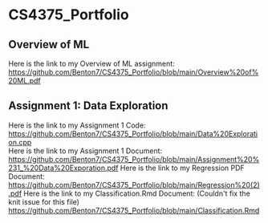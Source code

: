 # CS4375_Portfolio

## Overview of ML
Here is the link to my Overview of ML assignment:  
https://github.com/Benton7/CS4375_Portfolio/blob/main/Overview%20of%20ML.pdf

## Assignment 1: Data Exploration
Here is the link to my Assignment 1 Code:  
https://github.com/Benton7/CS4375_Portfolio/blob/main/Data%20Exploration.cpp  
Here is the link to my Assignment 1 Document:
https://github.com/Benton7/CS4375_Portfolio/blob/main/Assignment%20%231_%20Data%20Exporation.pdf
Here is the link to my Regression PDF Document: 
https://github.com/Benton7/CS4375_Portfolio/blob/main/Regression%20(2).pdf 
Here is the link to my Classification.Rmd Document: (Couldn't fix the knit issue for this file) 
https://github.com/Benton7/CS4375_Portfolio/blob/main/Classification.Rmd
